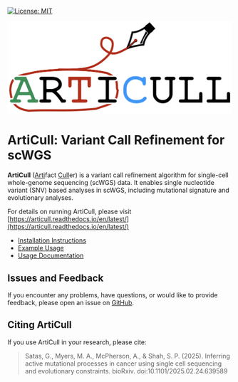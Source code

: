  [![License: MIT](https://img.shields.io/badge/License-MIT-yellow.svg)](https://opensource.org/licenses/MIT)

![ArtiCull Logo](docs/logo.png)

# ArtiCull: Variant Call Refinement for scWGS

**ArtiCull** (<ins>Arti</ins>fact <ins>Cull</ins>er) is a variant call refinement algorithm for single-cell whole-genome sequencing (scWGS) data. It enables single nucleotide variant (SNV) based analyses in scWGS, including mutational signature and evolutionary analyses.

For details on running ArtiCull, please visit [https://articull.readthedocs.io/en/latest/](https://articull.readthedocs.io/en/latest/) 

- [Installation Instructions](https://articull.readthedocs.io/en/latest/installation.html)
- [Example Usage](https://articull.readthedocs.io/en/latest/example.html)
- [Usage Documentation](https://articull.readthedocs.io/en/latest/usage.html)

## Issues and Feedback

If you encounter any problems, have questions, or would like to provide feedback, please open an issue on [GitHub](https://github.com/shahcompbio/ArtiCull/issues).

## Citing ArtiCull

If you use ArtiCull in your research, please cite:

> Satas, G., Myers, M. A., McPherson, A., & Shah, S. P. (2025). Inferring active mutational processes in cancer using single cell sequencing and evolutionary constraints. bioRxiv. doi:10.1101/2025.02.24.639589
